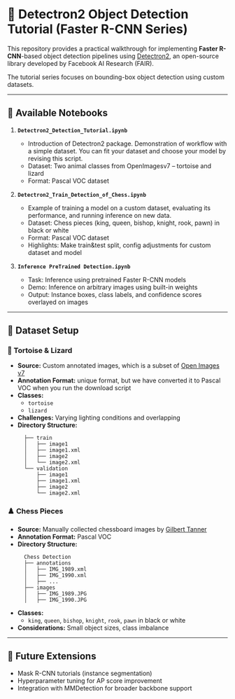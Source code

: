 # 🦎 Detectron2 Object Detection Tutorial (Faster R-CNN Series)

This repository provides a practical walkthrough for implementing **Faster R-CNN**-based object detection pipelines using [Detectron2](https://github.com/facebookresearch/detectron2), an open-source library developed by Facebook AI Research (FAIR).

The tutorial series focuses on bounding-box object detection using custom datasets. 

---

## 📘 Available Notebooks

1. **`Detectron2_Detection_Tutorial.ipynb`**  
   - Introduction of Detectron2 package. Demonstration of workflow with a simple dataset. You can fit your dataset and choose your model by revising this script.  
   - Dataset: Two animal classes from OpenImagesv7 – tortoise and lizard
   - Format: Pascal VOC dataset

2. **`Detectron2_Train_Detection_of_Chess.ipynb`**  
   - Example of training a model on a custom dataset, evaluating its performance, and running inference on new data.
   - Dataset: Chess pieces (king, queen, bishop, knight, rook, pawn) in black or white 
   - Format: Pascal VOC dataset
   - Highlights: Make train&test split, config adjustments for custom dataset and model

3. **`Inference PreTrained Detection.ipynb`**  
   - Task: Inference using pretrained Faster R-CNN models  
   - Demo: Inference on arbitrary images using built-in weights  
   - Output: Instance boxes, class labels, and confidence scores overlayed on images

---

## 📂 Dataset Setup

### 🐢 Tortoise & Lizard

- **Source:** Custom annotated images, which is a subset of [Open Images v7](https://storage.googleapis.com/openimages/web/download_v7.html)
- **Annotation Format:** unique format, but we have converted it to Pascal VOC when you run the download script
- **Classes:** 
  - `tortoise`  
  - `lizard`  
- **Challenges:** Varying lighting conditions and overlapping
- **Directory Structure:**
  ```
    ├── train
    │   ├── image1
    │   ├── image1.xml
    │   ├── image2
    │   └── image2.xml
    └── validation
        ├── image1
        ├── image1.xml
        ├── image2
        └── image2.xml
  ```

### ♟️ Chess Pieces

- **Source:** Manually collected chessboard images by [Gilbert Tanner](https://www.kaggle.com/datasets/tannergi/chess-piece-detection)
- **Annotation Format:** Pascal VOC 
- **Directory Structure:**
  ```
    Chess Detection
    ├── annotations
    │   ├── IMG_1989.xml
    │   ├── IMG_1990.xml
    │   ├── ...
    ├── images
    │   ├── IMG_1989.JPG
    │   ├── IMG_1990.JPG
  ```
- **Classes:** 
  - `king`, `queen`, `bishop`, `knight`, `rook`, `pawn` in black or white  
- **Considerations:** Small object sizes, class imbalance

---

## 📎 Future Extensions

- Mask R-CNN tutorials (instance segmentation)
- Hyperparameter tuning for AP score improvement
- Integration with MMDetection for broader backbone support

